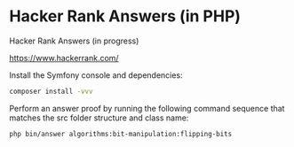 # Hacker Rank Answers (in PHP)

Hacker Rank Answers (in progress)

https://www.hackerrank.com/

Install the Symfony console and dependencies:
```bash
composer install -vvv
```

Perform an answer proof by running the following command sequence that matches the src folder structure and class name:
```bash
php bin/answer algorithms:bit-manipulation:flipping-bits
```

